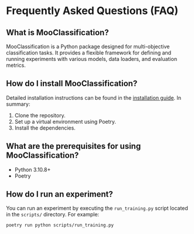 # Frequently Asked Questions (FAQ)

## What is MooClassification?

MooClassification is a Python package designed for multi-objective classification tasks. It provides a flexible framework for defining and running experiments with various models, data loaders, and evaluation metrics.

## How do I install MooClassification?

Detailed installation instructions can be found in the [installation guide](installation.md). In summary:
1. Clone the repository.
2. Set up a virtual environment using Poetry.
3. Install the dependencies.

## What are the prerequisites for using MooClassification?

- Python 3.10.8+
- Poetry

## How do I run an experiment?

You can run an experiment by executing the `run_training.py` script located in the `scripts/` directory. For example:
```bash
poetry run python scripts/run_training.py
```